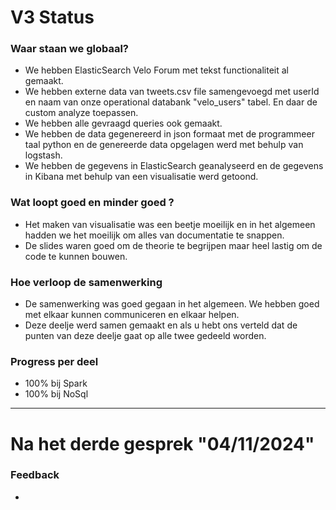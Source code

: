 # V3 Status 
### Waar staan we globaal?
- We hebben ElasticSearch Velo Forum met tekst functionaliteit al gemaakt.
- We hebben externe data van tweets.csv file samengevoegd met userId en naam van onze operational databank "velo_users" tabel. En daar de custom analyze toepassen.
- We hebben alle gevraagd queries ook gemaakt.
- We hebben de data gegenereerd in json formaat met de programmeer taal python en de genereerde data opgelagen werd met behulp van logstash.
- We hebben de gegevens in ElasticSearch geanalyseerd en de gegevens in Kibana met behulp van een visualisatie werd getoond.

### Wat loopt goed en minder goed ?
* Het maken van visualisatie was een beetje moeilijk en in het algemeen hadden we het moeilijk om alles van documentatie te snappen. 
* De slides waren goed om de theorie te begrijpen maar heel lastig om de code te kunnen bouwen.

### Hoe verloop de samenwerking 
* De samenwerking was goed gegaan in het algemeen. We hebben goed met elkaar kunnen communiceren en elkaar helpen. 
* Deze deelje werd samen gemaakt en als u hebt ons verteld dat de punten van deze deelje gaat op alle twee gedeeld worden.

### Progress per deel
* 100% bij Spark 
* 100% bij NoSql

****************************
# Na het derde gesprek "04/11/2024"
### Feedback
* 
